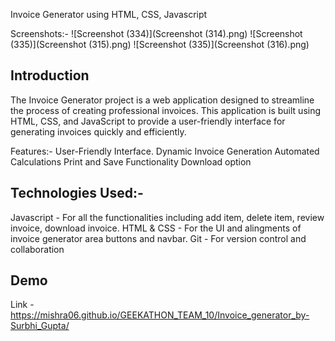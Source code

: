 Invoice Generator using HTML, CSS, Javascript

Screenshots:-
![Screenshot (334)](Screenshot (314).png)
![Screenshot (335)](Screenshot (315).png)
![Screenshot (335)](Screenshot (316).png)


## Introduction
The Invoice Generator project is a web application designed to streamline the process of creating professional invoices. This application is built using HTML, CSS, and JavaScript to provide a user-friendly interface for generating invoices quickly and efficiently.

Features:-
User-Friendly Interface.
Dynamic Invoice Generation
Automated Calculations
Print and Save Functionality
Download option

## Technologies Used:-
Javascript - For all the functionalities including add item, delete item, review invoice, download invoice.
HTML & CSS - For the UI and alingments of invoice generator area buttons and navbar.
Git - For version control and collaboration


## Demo

Link -https://mishra06.github.io/GEEKATHON_TEAM_10/Invoice_generator_by-Surbhi_Gupta/